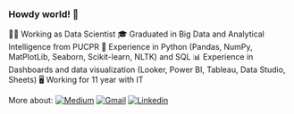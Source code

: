 ### Howdy world! 👋

👨‍💻 Working as Data Scientist
🎓 Graduated in Big Data and Analytical Intelligence from PUCPR
🐍 Experience in Python (Pandas, NumPy, MatPlotLib, Seaborn, Scikit-learn, NLTK) and SQL
📊 Experience in Dashboards and data visualization (Looker, Power BI, Tableau, Data Studio, Sheets)
🖥️ Working for 11 year with IT


More about:
[![Medium](https://img.shields.io/badge/Medium-12100E?style=for-the-badge&logo=medium&logoColor=white)](https://guilhermebabinski.medium.com)
[![Gmail](https://img.shields.io/badge/Gmail-D14836?style=for-the-badge&logo=gmail&logoColor=white)](alisonbabinski@gmail.com)
[![Linkedin](https://img.shields.io/badge/LinkedIn-0077B5?style=for-the-badge&logo=linkedin&logoColor=white)](https://www.linkedin.com/in/guilhermebabinski/?locale=en_US)
